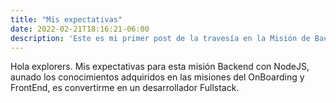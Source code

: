 ```yaml
---
title: "Mis expectativas"
date: 2022-02-21T18:16:21-06:00
description: 'Este es mi primer post de la travesía en la Misión de Backend con Node JS de Launch X.'
---
```


Hola explorers. Mis expectativas para esta misión Backend con NodeJS, aunado los conocimientos adquiridos en las misiones del OnBoarding y FrontEnd, es convertirme en un desarrollador Fullstack.
